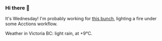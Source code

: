 ### Hi there :wave:

It's Wednesday! I'm probably working for [this bunch](https://github.com/kohofinancial), lighting a fire under some Acctions workflow.

Weather in Victoria BC: light rain, at +9°C.
